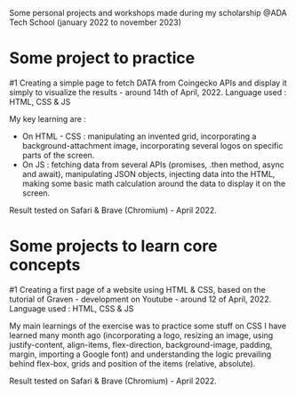 Some personal projects and workshops made during my scholarship @ADA Tech School (january 2022 to november 2023)

# Some project to practice

#1 Creating a simple page to fetch DATA from Coingecko APIs and display it simply to visualize the results - around 14th of April, 2022.
Language used : HTML, CSS & JS

My key learning are : 
- On HTML - CSS : manipulating an invented grid, incorporating a background-attachment image, incorporating several logos on specific parts of the screen.
- On JS : fetching data from several APIs (promises, .then method, async and await), manipulating JSON objects, injecting data into the HTML, making some basic math calculation around the data to display it on the screen.

Result tested on Safari & Brave (Chromium) - April 2022.

# Some projects to learn core concepts

#1 Creating a first page of a website using HTML & CSS, based on the tutorial of Graven - development on Youtube - around 12 of April, 2022.
Language used : HTML, CSS & JS

My main learnings of the exercise was to practice some stuff on CSS I have learned many month ago (incorporating a logo, resizing an image, using justify-content, align-items, flex-direction, background-image, padding, margin, importing a Google font) and understanding the logic prevailing behind flex-box, grids and position of the items (relative, absolute).

Result tested on Safari & Brave (Chromium) - April 2022.

